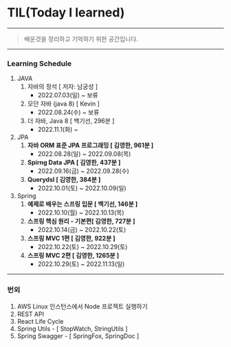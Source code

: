 # TIL(Today I learned) 

----

> 배운것을 정리하고 기억하기 위한 공간입니다.

----

### Learning Schedule

1. JAVA
   1. 자바의 정석 [ 저자: 남궁성 ]
      - 2022.07.03(일) ~ 보류
   2. 모던 자바 (java 8) [ Kevin ]
      - 2022.08.24(수) ~ 보류
   3. 더 자바, Java 8 [ 백기선, 296분 ]
      - 2022.11.1(화) ~
2. JPA
   1. **자바 ORM 표준 JPA 프로그래밍 [ 김영한, 961분 ]**
      - 2022.08.28(일) ~ 2022.09.08(목)
   2. **Spirng Data JPA [ 김영한, 437분 ]**
      - 2022.09.16(금) ~ 2022.09.28(수)
   3. **Querydsl [ 김영한, 384분 ]**
      - 2022.10.01(토) ~ 2022.10.09(일)
3. Spring
   1. **예제로 배우는 스프링 입문 [ 백기선, 146분 ]** 
      - 2022.10.10(월) ~ 2022.10.13(목)
   2. **스프링 핵심 원리 - 기본편[ 김영한, 727분 ]**
      - 2022.10.14(금) ~ 2022.10.22(토)
   3. **스프링 MVC 1편 [ 김영한, 922분 ]**
      - 2022.10.22(토) ~ 2022.10.29(토)
   4. **스프링 MVC 2편 [ 김영한, 1265분 ]**
      - 2022.10.29(토) ~ 2022.11.13(일)

----

### 번외

1. AWS Linux 인스턴스에서 Node 프로젝트 실행하기
2. REST API
3. React Life Cycle
4. Spring Utils - [ StopWatch, StringUtils ]
5. Spring Swagger - [ SpringFox, SpringDoc ]
